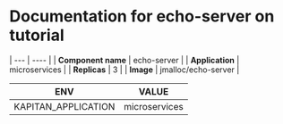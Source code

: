 # Documentation for echo-server on tutorial

| --- | ---- |
| **Component name** | echo-server |
| **Application** | microservices |
| **Replicas** | 3 |
| **Image** | jmalloc/echo-server |

| ENV | VALUE |
| --- | -----  |
|KAPITAN_APPLICATION | microservices|
